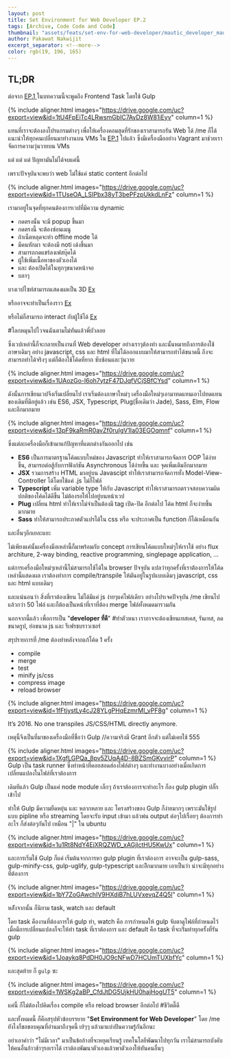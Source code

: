```yaml
---
layout: post
title: Set Environment for Web Developer EP.2
tags: [Archive, Code Code and Code]
thumbnail: "assets/feats/set-env-for-web-developer/mautic_developer_mautician-720x340.jpg"
author: Pakawat Nakwijit
excerpt_separator: <!--more-->
color: rgb(19, 196, 165)
---
```


## TL;DR

ต่อจาก <a href="http://wp.curve.in.th/set-env-for-web-developer"> EP.1 </a> ในบทความนี้จะพูดถึง Frontend Task โดยใช้ Gulp 
<!--more-->

{% include aligner.html images="https://drive.google.com/uc?export=view&id=1tU4FpEiTc4LRwsmGbIC7AyDz8W81iEyv" column=1 %}

แทนที่เราจะต้องลงโปรแกรมต่างๆ เพื่อให้เครื่องคอมสุดที่รักของเราสามารถรัน Web ได้ /me ก็ได้แนะนำให้ทุกคนเปลี่ยนมาทำงานบน VMs ใน [EP.1](http://wp.curve.in.th/set-env-for-web-developer) ไปแล้ว ซึ่งมีเครื่องมืออย่าง Vagrant มาช่วยเราจัดการความวุ่นวายบน VMs

แต่ แต่ แต่ ปัญหามันไม่ได้จบแค่นี้

เพราะปัจจุบันจะพบว่า web ไม่ใช้แค่ static content อีกต่อไป

{% include aligner.html images="https://drive.google.com/uc?export=view&id=1TUseOA_LSIPbx38yT3bePFzpUkkdLnFz" column=1 %}

เรามาอยู่ในจุดที่ทุกคนต้องการเวปที่มีความ dynamic
* กดตรงนั้น จะมี popup ขึ้นมา
* กดตรงนี้ จะต้องซ่อนเมนู
* ถ้าเน็ตหลุดจะทำ offline mode ได้
* มีคนทักมา จะต้องมี noti เด้งขึ้นมา
* สามารถกดแชร์ลงเฟสบุ๊คได้
* ผู้ใช้เพิ่มเนื้อหาของตัวเองได้
* และ ต้องเปิดได้ในทุกๆขนาดหน้าจอ
* บลาๆ

บางเวปไซท์สามารถแสดงผลเป็น 3D [Ex](http://www.dock.cz/en/about) 

หรืออาจจะทำเป็นเรื่องราว [Ex](http://www.cabletv.com/the-walking-dead) 

หรือไม่ก็สามารถ interact กับผู้ใช้ได้ [Ex](http://www.guillaumejuvenet.com/#project) 

<span class="tag-en">#โลกหมุนไปไวจนฉันตามไม่ทันแล้วพี่บัวลอย</span>

ซึ่งเวปเหล่านี้ก็จะกลายเป็นงานที่ Web developer อย่างเราๆต้องทำ และนั้นหมายถึงการต้องใช้ภาษาเดิมๆ อย่าง javascript, css และ html ที่ไม่ได้ออกแบบมาให้สามารถทำได้ขนาดนี้ ถึงจะสามารถทำได้จริงๆ แต่ก็ต้องใช้โค้ดที่ยาก ซับซ้อนและวุ่นวาย

{% include aligner.html images="https://drive.google.com/uc?export=view&id=1UAozGo-l6oh7ytzF47DJqfVCjSBfCYsd" column=1 %}

ดังนั้นการเขียนเวปจึงเริ่มเปลี่ยนไป เราเริ่มต้องภาษาใหม่ๆ เครื่องมือใหม่ๆเอามาทดแทนเอาไปทดแทนของเดิมที่มีอยู่แล้ว เช่น ES6, JSX, Typescript, Plug(ชื่อเดิมว่า Jade), Sass, Elm, Flow และอีกมากมาย

{% include aligner.html images="https://drive.google.com/uc?export=view&id=13pF9kaRmR0avZf0rulgV1Ia03EGOqmnf" column=1 %}

ซึ่งแต่ละเครื่องมือก็เข้ามาแก้ปัญหาที่แตกต่างกันออกไป เช่น

* **ES6** เป็นการมาตรฐานโค้ดแบบใหม่ของ Javascript ทำให้เราสามารถจัดการ OOP ได้ง่ายขึ้น, สามารถต่อสู้กับการฟังก์ชัน Asynchronous ได้ง่ายขึ้น และ จุดเพิ่มเติมอีกมากมาย
* **JSX** รวมการสร้าง HTML มาอยู่บน Javascipt ทำให้เราสามารถจัดการทั้ง Model-View-Controller ได้โดยใช้แค่ .js ไม่กี่ไฟล์
* **Typescript** เพิ่ม variable type ให้กับ Javascript ทำให้เราสามารถตรวจสอบความผิดปกติของโค้ดได้ดีขึ้น ไม่ต้องรอให้ไปอยู่บนหน้าเวป
* **Plug** เปลี่ยน html ทำให้เราไม่จำเป็นต้องมี tag เปิด-ปิด อีกต่อไป โค้ด html ก็จะง่ายขึ้นมากมาย
* **Sass** ทำให้สามารถประกาศตัวแปรได้ใน css หรือ จะประกาศเป็น function ก็ได้เหมือนกัน

และอื่นๆอีกเยอะแยะ


ไม่เพียงแค่นั้นเครื่องมือเหล่านี้ก็มาพร้อมกับ concept การเขียนโค้ดแบบใหม่ๆให้เราใช้ อย่าง flux architure, 2-way binding, reactive programming, singlepage application, ...

แต่การเครื่องมือใหม่ๆเหล่านี้ไม่สามารถใช้ได้ใน browser ปัจจุบัน แปลว่าทุกครั้งที่เราต้่องการให้โค้ดเหล่านี้แสดงผล เราต้องทำการ compile/transpile ให้มันอยู่ในรูปแบบเดิมๆ javascript, css และ html แบบเดิมๆ

และแน่นอนว่า สิ่งที่เราต้องเขียน ไม่ได้มีแค่ js ง่ายๆแค่ไฟล์เดียว อย่างโปรเจคปัจจุบัน /me เขียนไปแล้วกว่า 50 ไฟล์ และก็ต้องเป็นหน้าที่เราที่ต้อง merge ไฟล์ทั้งหมดมารวมกัน

นอกจากนี้แล้ว เพื่อการเป็น "**developer ที่ดี**" <span class="tag-en">#ทำตัวหนา</span> เราอาจจะต้องเขียนเทสเคส, รันเทส, ลดขนาดรูป, ย่อขนาด js และ รีเฟรชบราวเซอร์

สรุปรายการที่ /me ต้องทำหลังจากแก้โค้ด 1 ครั้ง

* compile
* merge
* test
* minify js/css
* compress image
* reload browser

{% include aligner.html images="https://drive.google.com/uc?export=view&id=1fFtjystLy4cJ28YLgPHqEzmrMI_vPF8g" column=1 %}

<div class="blockquote">It’s 2016. No one transpiles JS/CSS/HTML directly anymore.</div>

เหตุนี้จึงเป็นที่มาของเครื่องมือที่ชื่อว่า Gulp //ความจริงมี Grant อีกตัว แต่ไม่เคยใช้ 555

{% include aligner.html images="https://drive.google.com/uc?export=view&id=1XgfLGPQa_8pv5ZUqA4D-8BZSmGKvvirP" column=1 %}
Gulp เป็น task runner ซึ่งทำหน้าที่คอยสอดส่องไฟล์ต่างๆ และทำงานบางอย่างเมื่อเกิดการเปลี่ยนแปลงในไฟล์ที่เราต้องการ

เดิมทีแล้ว Gulp เป็นแค่ node module เล็กๆ ถ้าเราต้องการจะทำอะไร ก็ลง gulp plugin ปลั๊กเข้าไป

ทำให้ Gulp มีความยืดหยุ่น และ หลากหลาย และ โครงสร้างของ Gulp ก็ง่ายมากๆ เพราะมันใช้รูปแบบ pipline หรือ streaming โดยจะรับ input เข้ามา แล้วพ่น output ต่อๆไปเรื่อยๆ ต้องการทำอะไร ก็ส่งต่อๆกันไป เหมือน "\|" ใน ubuntu

{% include aligner.html images="https://drive.google.com/uc?export=view&id=1u1Rt8NdY4EjXRQZWD_xAGjlctHU5KwUx" column=1 %}

และการเริ่มใช้ Gulp ก็แค่ เริ่มต้นจากการหา gulp plugin ที่เราต้องการ อาจจะเป็น gulp-sass, gulp-minify-css, gulp-uglify, gulp-typescript และอิีกมากมาย เอาเป็นว่า น่าจะมีทุกอย่างที่ต้องการ

{% include aligner.html images="https://drive.google.com/uc?export=view&id=1bY7ZoGAwchIV9HXdiB7hLUVxevqZ4Q5l" column=1 %}

หลัังจากนั้น ก็นิยาม task, watch และ default

โดย task คืองานที่ต้องการให้ gulp ทำ, watch คือ การกำหนดให้ gulp จับตาดูไฟล์ที่กำหนดไว้ เมื่อมีการเปลี่ยนแปลงก็จะให้ทำ task ที่เราต้องการ และ default คือ task ที่จะเร่ิมทำทุกครั้งที่รัน gulp

{% include aligner.html images="https://drive.google.com/uc?export=view&id=1Joaykq8PdDH0JO9cNFwD7HCUmTUXbfYc" column=1 %}

และสุดท้าย ก็ `gulp` ซะ

{% include aligner.html images="https://drive.google.com/uc?export=view&id=1WSKg2aBP_CfdJtDG5UjkHU0hajHogUT5" column=1 %}

แค่นี้ ก็ไม่ต้องไปคิดเรื่อง compile หรือ reload browser อีกต่อไป <span class="tag-en">#ชีวิตดี๊ดี</span>

และทั้งหมดนี้ ก็คือสรุปหัวข้อบรรยาย "**Set Environment for Web Developer**" โดย /me ยังไงก็ขอขอบคุณที่อ่านมาถึงจุดนี้ เย้ๆๆ แล้วมาแบ่งปันความรู้กันอีกนะ

<div class="blockquote">อย่าเอาคำว่า "ไม่มีเวลา" มาเป็นข้ออ้างที่จะหยุดเรียนรู้ เทคโนโลยีพัฒนาไปทุกวัน เราไม่สามารถบังคับให้คนอื่นก้าวช้าๆรอเราได้ เราต้องพัฒนาตัวเองแล้วพาตัวเองให้ทันคนอื่นๆ</div>
